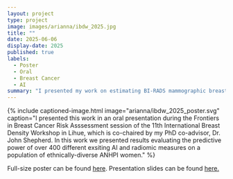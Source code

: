 ```yaml
---
layout: project
type: project
image: images/arianna/ibdw_2025.jpg
title: ""
date: 2025-06-06
display-date: 2025
published: true
labels:
  - Poster
  - Oral 
  - Breast Cancer
  - AI
summary: "I presented my work on estimating BI-RADS mammographic breast density from breast ultrasound imaging at the International Breast Density Workshop in Kailua-Kona."
---
```

{% include captioned-image.html image="arianna/ibdw_2025_poster.svg" caption="I presented this work in an oral presentation during the Frontiers in Breast Cancer Risk Asssessment session of the 11th International Breast Density Workshop in Lihue, which is co-chaired by my PhD co-advisor, Dr. John Shepherd. In this work we presented results evaluating the predictive power of over 400 different exsiting AI and radiomic measures on a population of ethnically-diverse ANHPI women." %}
 
Full-size poster can be found <a href = "../resources/ibdw_poster_25.pdf">here</a>. Presentation slides can be found <a href ="../resources/Day3_8_Bunnell_IBDW.pdf">here. </a>